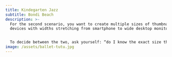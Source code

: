 ```yaml
---
title: Kindegarten Jazz
subtitle: Bondi Beach
description: >-
  For the second scenario, you want to create multiple sizes of thumbnails for
  devices with widths stretching from smartphone to wide desktop monitors.


  To decide between the two, ask yourself: “do I know the exact size this image will be?” If yes, it’s the first type. If no and its width and/or height need to vary depending on the size of the screen, then it’s the second type.
image: /assets/ballet-tutu.jpg
---
```

